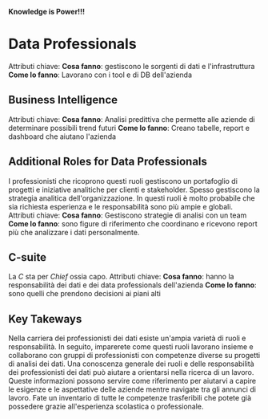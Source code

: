 **Knowledge is Power!!!**

# Data Professionals
Attributi chiave:
	**Cosa fanno**: gestiscono le sorgenti di dati e l'infrastruttura
	**Come lo fanno**: Lavorano con i tool e di DB dell'azienda
## Business Intelligence
 Attributi chiave:
	 **Cosa fanno**: Analisi predittiva che permette alle aziende di determinare possibili trend futuri
	 **Come lo fanno**: Creano tabelle, report e dashboard che aiutano l'azienda
## Additional Roles for Data Professionals
I professionisti che ricoprono questi ruoli gestiscono un portafoglio di progetti e iniziative analitiche per clienti e stakeholder. Spesso gestiscono la strategia analitica dell'organizzazione. In questi ruoli è molto probabile che sia richiesta esperienza e le responsabilità sono più ampie e globali.
Attributi chiave:
	 **Cosa fanno**: Gestiscono strategie di analisi con un team
	 **Come lo fanno**: sono figure di riferimento che coordinano e ricevono report più che analizzare i dati personalmente.
## C-suite
La *C* sta per *Chief* ossia capo. 
Attributi chiave:
	 **Cosa fanno**: hanno la responsabilità dei dati e dei data professionals dell'azienda
	 **Come lo fanno**: sono quelli che prendono decisioni ai piani alti
## Key Takeways
Nella carriera dei professionisti dei dati esiste un'ampia varietà di ruoli e responsabilità. In seguito, imparerete come questi ruoli lavorano insieme e collaborano con gruppi di professionisti con competenze diverse su progetti di analisi dei dati. Una conoscenza generale dei ruoli e delle responsabilità dei professionisti dei dati può aiutare a orientarsi nella ricerca di un lavoro. Queste informazioni possono servire come riferimento per aiutarvi a capire le esigenze e le aspettative delle aziende mentre navigate tra gli annunci di lavoro. Fate un inventario di tutte le competenze trasferibili che potete già possedere grazie all'esperienza scolastica o professionale.
